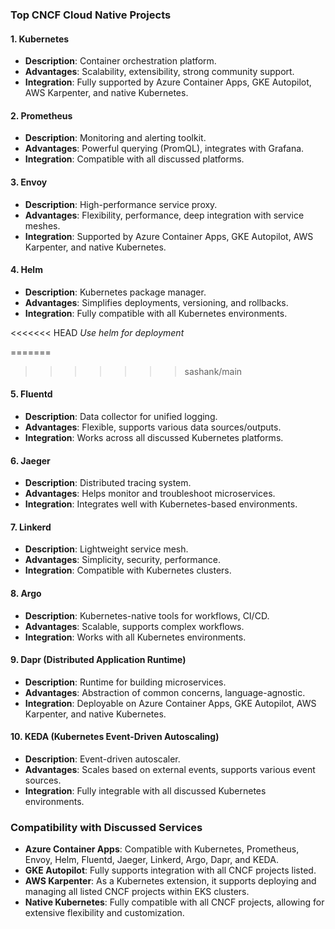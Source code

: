 ### Top CNCF Cloud Native Projects

#### 1. Kubernetes
- **Description**: Container orchestration platform.
- **Advantages**: Scalability, extensibility, strong community support.
- **Integration**: Fully supported by Azure Container Apps, GKE Autopilot, AWS Karpenter, and native Kubernetes.

#### 2. Prometheus
- **Description**: Monitoring and alerting toolkit.
- **Advantages**: Powerful querying (PromQL), integrates with Grafana.
- **Integration**: Compatible with all discussed platforms.

#### 3. Envoy
- **Description**: High-performance service proxy.
- **Advantages**: Flexibility, performance, deep integration with service meshes.
- **Integration**: Supported by Azure Container Apps, GKE Autopilot, AWS Karpenter, and native Kubernetes.

#### 4. Helm
- **Description**: Kubernetes package manager.
- **Advantages**: Simplifies deployments, versioning, and rollbacks.
- **Integration**: Fully compatible with all Kubernetes environments.

<<<<<<< HEAD
*Use helm for deployment*

=======
>>>>>>> sashank/main
#### 5. Fluentd
- **Description**: Data collector for unified logging.
- **Advantages**: Flexible, supports various data sources/outputs.
- **Integration**: Works across all discussed Kubernetes platforms.

#### 6. Jaeger
- **Description**: Distributed tracing system.
- **Advantages**: Helps monitor and troubleshoot microservices.
- **Integration**: Integrates well with Kubernetes-based environments.

#### 7. Linkerd
- **Description**: Lightweight service mesh.
- **Advantages**: Simplicity, security, performance.
- **Integration**: Compatible with Kubernetes clusters.

#### 8. Argo
- **Description**: Kubernetes-native tools for workflows, CI/CD.
- **Advantages**: Scalable, supports complex workflows.
- **Integration**: Works with all Kubernetes environments.

#### 9. Dapr (Distributed Application Runtime)
- **Description**: Runtime for building microservices.
- **Advantages**: Abstraction of common concerns, language-agnostic.
- **Integration**: Deployable on Azure Container Apps, GKE Autopilot, AWS Karpenter, and native Kubernetes.

#### 10. KEDA (Kubernetes Event-Driven Autoscaling)
- **Description**: Event-driven autoscaler.
- **Advantages**: Scales based on external events, supports various event sources.
- **Integration**: Fully integrable with all discussed Kubernetes environments.

### Compatibility with Discussed Services

- **Azure Container Apps**: Compatible with Kubernetes, Prometheus, Envoy, Helm, Fluentd, Jaeger, Linkerd, Argo, Dapr, and KEDA.
- **GKE Autopilot**: Fully supports integration with all CNCF projects listed.
- **AWS Karpenter**: As a Kubernetes extension, it supports deploying and managing all listed CNCF projects within EKS clusters.
- **Native Kubernetes**: Fully compatible with all CNCF projects, allowing for extensive flexibility and customization.